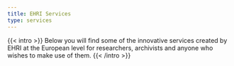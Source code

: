 ```yaml
---
title: EHRI Services
type: services
---
```


{{< intro >}}
Below you will find some of the innovative services created by EHRI at the European level for researchers, archivists and anyone who wishes to make use of them.
{{< /intro >}}
